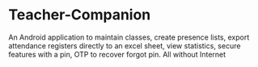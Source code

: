 # Teacher-Companion
An Android application to maintain classes, create presence lists, export attendance registers directly to an excel sheet, view statistics, secure features with a pin, OTP to recover forgot pin. All without Internet
